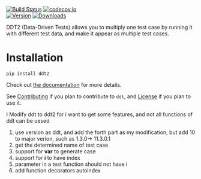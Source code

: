 [![Build Status](https://travis-ci.org/datadriventests/ddt.svg)](https://travis-ci.org/datadriventests/ddt)
[![codecov.io](https://codecov.io/github/datadriventests/ddt/coverage.svg?branch=master)](https://codecov.io/github/datadriventests/ddt)
<br />
[![Version](https://img.shields.io/pypi/v/ddt.svg)](https://pypi.python.org/pypi/ddt2)
[![Downloads](https://img.shields.io/pypi/dm/ddt.svg)](https://pypi.python.org/pypi/ddt2)

DDT2 (Data-Driven Tests) allows you to multiply one test case
by running it with different test data, and make it appear as
multiple test cases.

# Installation


```pip install ddt2```

Check out [the documentation](http://ddt2.readthedocs.org/) for more details.

See [Contributing](CONTRIBUTING.md) if you plan to contribute to `ddt`,
and [License](LICENSE.md) if you plan to use it.

I Modify ddt to ddt2 for i want to get some features, and not all functions of ddt can be uesed
1. use version as ddt, and add the forth part as my modification, but add 10 to major verion, such as 1.3.0-> 11.3.0.1
1. get the determined name of test case
1. support for __var__  to generate case 
1. support for __i__ to have index
1. parameter in a test function should not have i
1. add function decorators autoindex



  
